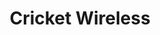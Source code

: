 ---
title: "Cricket Wireless"
url: /catonsville/cricket-wireless-north-rolling-road/
shop: mobile phone
---